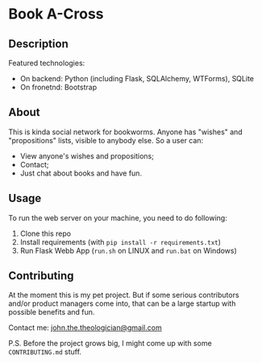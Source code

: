 # Book A-Cross

## Description

Featured technologies:
* On backend: Python (including Flask, SQLAlchemy, WTForms), SQLite
* On fronetnd: Bootstrap

## About

This is kinda social network for bookworms. Anyone has "wishes" and "propositions" lists, visible to anybody else. So a user can:
* View anyone's wishes and propositions;
* Contact;
* Just chat about books and have fun.

## Usage

To run the web server on your machine, you need to do following:

1. Clone this repo
2. Install requirements (with `pip install -r requirements.txt`)
3. Run Flask Webb App (`run.sh` on LINUX and `run.bat` on Windows)

## Contributing

At the moment this is my pet project. But if some serious contributors and/or product managers come into, that can be a large startup with possible benefits and fun.

Contact me: john.the.theologician@gmail.com

P.S. Before the project grows big, I might come up with some `CONTRIBUTING.md` stuff.

